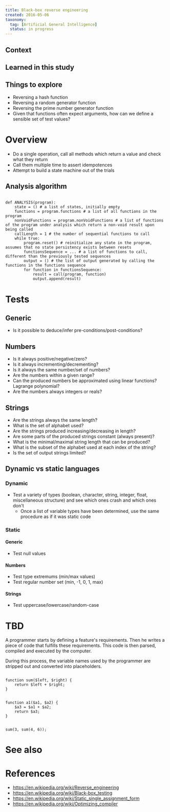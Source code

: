 ```yaml
---
title: Black-box reverse engineering
created: 2016-05-06
taxonomy:
  tag: [Artificial General Intelligence]
  status: in progress
---
```


## Context

## Learned in this study

## Things to explore
* Reversing a hash function
* Reversing a random generator function
* Reversing the prime number generator function
* Given that functions often expect arguments, how can we define a sensible set of test values?

# Overview
* Do a single operation, call all methods which return a value and check what they return
* Call them multiple time to assert idempotences
* Attempt to build a state machine out of the trials

## Analysis algorithm
<tbc></tbc>
<pre><code class="language-python line-numbers">
def ANALYSIS(program):
	state = () # a list of states, initially empty
	functions = program.functions # a list of all functions in the program
	nonVoidFunctions = program.nonVoidFunctions # a list of functions of the program under analysis which return a non-void result upon being called
	callLength = 1 # the number of sequential functions to call
	while true:
		program.reset() # reinitialize any state in the program, assumes that no state persistency exists between resets
		functionsSequence = ... # a list of functions to call, different than the previously tested sequences
		output = () # the list of output generated by calling the functions in the functions sequence
		for function in functionsSequence:
			result = call(program, function)
			output.append(result)
</code></pre>

# Tests
## Generic
* Is it possible to deduce/infer pre-conditions/post-conditions?

## Numbers
* Is it always positive/negative/zero?
* Is it always incrementing/decrementing?
* Is it always the same number/set of numbers?
* Are the numbers within a given range?
* Can the produced numbers be approximated using linear functions? Lagrange polynomial?
* Are the numbers always integers or reals?

## Strings
* Are the strings always the same length?
* What is the set of alphabet used?
* Are the strings produced increasing/decreasing in length?
* Are some parts of the produced strings constant (always present)?
* What is the minimal/maximal string length that can be produced?
* What is the subset of the alphabet used at each index of the string?
* Is the set of output strings limited?

## Dynamic vs static languages
### Dynamic
* Test a variety of types (boolean, character, string, integer, float, miscellaneous structure) and see which ones crash and which ones don't
	* Once a list of variable types have been determined, use the same procedure as if it was static code

### Static
#### Generic
* Test null values

#### Numbers
* Test type extremums (min/max values)
* Test regular number set (min, -1, 0, 1, max)

#### Strings
* Test uppercase/lowercase/random-case

# TBD
A programmer starts by defining a feature's requirements. Then he writes a piece of code that fulfills these requirements. This code is then parsed, compiled and executed by the computer.

During this process, the variable names used by the programmer are stripped out and converted into placeholders.

<pre><code class="language-php line-numbers">
function sum($left, $right) {
	return $left + $right;
}
</code></pre>

<pre><code class="language-php line-numbers">
function a1($a1, $a2) {
	$a3 = $a1 + $a2;
	return $a3;
}
</code></pre>

<pre><code class="language-php line-numbers">
sum(3, sum(4, 6));
</code></pre>

# See also

# References
*  https://en.wikipedia.org/wiki/Reverse_engineering
* https://en.wikipedia.org/wiki/Black-box_testing
*  https://en.wikipedia.org/wiki/Static_single_assignment_form
*  https://en.wikipedia.org/wiki/Optimizing_compiler
